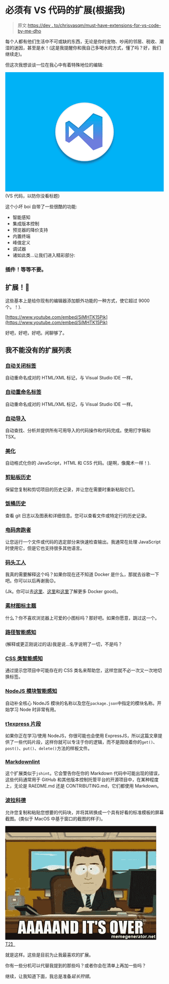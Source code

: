 # 必须有 VS 代码的扩展(根据我)

> 原文:[https://dev . to/chrisvasqm/must-have-extensions-for-vs-code-by-me-dho](https://dev.to/chrisvasqm/must-have-extensions-for-vs-code-according-to-me-dho)

每个人都有他们生活中不可或缺的东西，无论是你的宠物、吵闹的邻居、税收、潮湿的迷因，甚至是水！(这是我提醒你和我自己多喝水的方式，懂了吗？好，我们继续走)。

但这次我想谈谈一位在我心中有着特殊地位的编辑:

[![Visual Studio Code](img/ce78a77094d3a52b375e969a18b4d670.png)](https://res.cloudinary.com/practicaldev/image/fetch/s--ejyRyCFE--/c_limit%2Cf_auto%2Cfl_progressive%2Cq_auto%2Cw_880/https://cdn.dribbble.com/users/698/screenshots/3168520/vs-code-icon.png) 
(VS 代码，以防你没看标题)

这个小坏 boi 自带了一些很酷的功能:

*   智能感知
*   集成版本控制
*   预览器的降价支持
*   内置终端
*   峰值定义
*   调试器
*   诸如此类...让我们进入精彩部分:

### 插件！等等不要。

## 扩展！👏

这些基本上是给你现有的编辑器添加额外功能的一种方式，使它超过 9000 个。！).

[https://www.youtube.com/embed/SiMHTK15Pik](https://www.youtube.com/embed/SiMHTK15Pik)

好吧，好吧，好吧。闲聊够了。

## 我不能没有的扩展列表

### [自动关闭标签](https://marketplace.visualstudio.com/items?itemName=formulahendry.auto-close-tag)

自动重命名成对的 HTML/XML 标记，与 Visual Studio IDE 一样。

### [自动重命名标签](https://marketplace.visualstudio.com/items?itemName=formulahendry.auto-rename-tag)

自动重命名成对的 HTML/XML 标记，与 Visual Studio IDE 一样。

### [自动导入](https://marketplace.visualstudio.com/items?itemName=steoates.autoimport)

自动查找、分析并提供所有可用导入的代码操作和代码完成。使用打字稿和 TSX。

### [美化](https://marketplace.visualstudio.com/items?itemName=HookyQR.beautify)

自动格式化你的 JavaScript，HTML 和 CSS 代码。(是啊，像魔术一样！).

### [剪贴板历史](https://marketplace.visualstudio.com/items?itemName=Anjali.clipboard-history)

保留您复制和剪切项目的历史记录，并让您在需要时重新粘贴它们。

### [饭桶历史](https://marketplace.visualstudio.com/items?itemName=donjayamanne.githistory)

查看 git 日志以及图表和详细信息。您可以查看文件或特定行的历史记录。

### [电码奔跑者](https://marketplace.visualstudio.com/items?itemName=formulahendry.code-runner)

让您运行一个文件或代码的选定部分来快速检查输出。我通常在处理 JavaScript 时使用它，但是它也支持很多其他语言。

### [码头工人](https://marketplace.visualstudio.com/items?itemName=PeterJausovec.vscode-docker)

我真的需要解释这个吗？如果你现在还不知道 Docker 是什么，那就去谷歌一下吧。你可以以后再谢我😉。

(Jk。你可以去[这里](https://docs.docker.com/get-started/)、[这里](https://www.youtube.com/watch?v=YFl2mCHdv24)和[这里](https://medium.freecodecamp.org/a-beginner-friendly-introduction-to-containers-vms-and-docker-79a9e3e119b)了解更多 Docker good)。

### [素材图标主题](https://marketplace.visualstudio.com/items?itemName=PKief.material-icon-theme)

什么？你不喜欢浏览器上可爱的小图标吗？那好吧。如果你愿意，跳过这一个。

### [路径智能感知](https://marketplace.visualstudio.com/items?itemName=christian-kohler.path-intellisense)

(解释或更正刚说过的话)我是说...名字说明了一切，不是吗？

### [CSS 类智能感知](https://marketplace.visualstudio.com/items?itemName=Zignd.html-css-class-completion)

通过提示您项目中可能存在的 CSS 类名来帮助您，这样您就不必一次又一次地切换标签。

### [NodeJS 模块智能感知](https://marketplace.visualstudio.com/items?itemName=leizongmin.node-module-intellisense)

自动补全核心 NodeJS 模块的名称以及您在`package.json`中指定的模块名称。开始学习 Node 时非常有用。

### [t1](#expresssnippet)[express 片段](https://marketplace.visualstudio.com/items?itemName=vladmrnv.expresssnippet)

如果你正在学习/使用 NodeJS，你很可能也会使用 ExpressJS，所以这篇文章提供了一些代码片段，这样你就可以专注于你的逻辑，而不是围绕着你的`get()`、`post()`、`put()`、`delete()`方法的样板文件。

### [Markdownlint](https://marketplace.visualstudio.com/items?itemName=DavidAnson.vscode-markdownlint)

这个扩展类似于`jshint`。它会警告你在你的 Markdown 代码中可能出现的错误，这些代码通常用于 GitHub 和其他版本控制托管平台的开源项目中，在某种程度上，无论是 RAEDME.md 还是 CONTRIBUTING.md，它们都使用 Markdown。

### [波拉科德](https://marketplace.visualstudio.com/items?itemName=pnp.polacode)

允许您复制和粘贴您想要的代码块，并将其转换成一个具有好看的标准模板的屏幕截图。(类似于 MacOS 中基于窗口的截图的样子)。

[![Aaaaand it's over](img/90068eda6580312ed3fd932170be5444.png)T2】](https://res.cloudinary.com/practicaldev/image/fetch/s--4azzgFcq--/c_limit%2Cf_auto%2Cfl_progressive%2Cq_auto%2Cw_880/https://memegenerator.net/img/instances/500x/80947782/aaaaand-its-over.jpg)

就是这样。这些是目前为止我最喜欢的扩展。

你有一些分机可以代替我提到的那些吗？或者你会在清单上再加一些吗？

继续，让我知道下面，我总是准备*延长狩猎*。